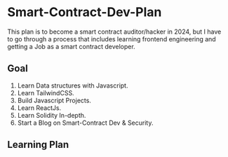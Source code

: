 # Smart-Contract-Dev-Plan
This plan is to become a smart contract auditor/hacker in 2024, but I have to go through a process that includes learning frontend engineering and getting a Job as a smart contract developer.

## Goal
1. Learn Data structures with Javascript.
2. Learn TailwindCSS.
3. Build Javascript Projects.
4. Learn ReactJs.
5. Learn Solidity In-depth.
6. Start a Blog on Smart-Contract Dev & Security.

## Learning Plan
